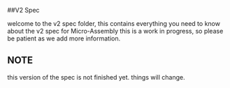 ##V2 Spec

welcome to the v2 spec folder, this contains everything you need to know about the v2 spec for Micro-Assembly
this is a work in progress, so please be patient as we add more information.


## NOTE
this version of the spec is not finished yet.
things will change.